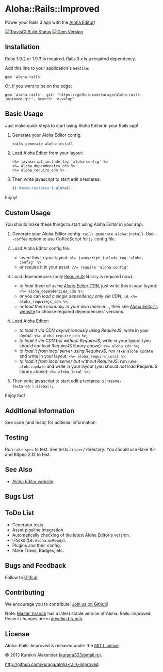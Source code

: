 # Aloha::Rails::Improved

Power your Rails 3 app with the [Aloha Editor](http://aloha-editor.org/)!

[![TravisCI Build Status](https://secure.travis-ci.org/kuraga/aloha-rails-improved.png?branch=master)](http://travis-ci.org/kuraga/aloha-rails-improved)
[![Gem Version](https://badge.fury.io/rb/aloha-rails-improved.png)](http://badge.fury.io/rb/aloha-rails-improved)

## Installation

Ruby 1.9.2 or 1.9.3 is required. Rails 3.x is a required dependency.

Add this line to your application's `Gemfile`:

    gem 'aloha-rails'

Or, if you want to be on the edge:

    gem 'aloha-rails', git: 'https://github.com/kuraga/aloha-rails-improved.git', branch: 'develop'

## Basic Usage

Just make quick steps to start using Aloha Editor in your Rails app!

1. Generate your Aloha Editor config:
    ```sh
    rails generate aloha:install
    ```

2. Load Aloha Editor from your layout:
    ```erb
    <%= javascript_include_tag 'aloha-config' %>
    <%= aloha_dependencies_cdn %>
    <%= aloha_require_cdn %>
    ```

3. Then write javascript to start edit a textarea:
    ```javascript
    $('#some-textarea').aloha();
    ```

Enjoy!

## Custom Usage

You should make these things to start using Aloha Editor in your app:

1. Generate your Aloha Editor config: `rails generate aloha:install`. Use `--coffee` option to use CoffeeScript for js-config file.

2. Load Aloha Editor config file.
    * insert this in your layout: `<%= javascript_include_tag 'aloha-config' %>`
    * _or_ require it in your asset: `//= require 'aloha-config'`

3. Load dependencies (only [RequireJS](http://requirejs.org/) library is required now).
    * _to load them all using [Aloha Editor CDN](http://cdn.aloha-editor.org/)_, just write this in your layout: `<%= aloha_dependencies_cdn %>`;
    * _or_ you can _load a single dependency only via CDN_, i.e. `<%= aloha_requirejs_cdn %>`;
    * _or load them manually in your own manner..._, then see [Aloha Editor's website](http://aloha-editor.org/) to choose required dependencies' versions.

4. Load Aloha Editor:
    * _to load it via CDN asynchronously using RequireJS_, write in your layout: `<%= aloha_require_cdn %>`;
    * _to load it via CDN but without RequireJS_, write in your layout (you should _not_ load RequireJS library above): `<%= aloha_cdn %>`;
    * _to load it from local server using RequireJS_, run `rake aloha:update` and write in your layout: `<%= aloha_require_local %>`;
    * _to load it from local server but without RequireJS_, run `rake aloha:update` and write in your layout (you should _not_ load RequireJS library above): `<%= aloha_local %>`;

5. Then write javascript to start edit a textarea: `$('#some-textarea').aloha();`.

Enjoy too!

## Additional information

See code (and tests) for aditional information.

## Testing

Run `rake spec` to test. See tests in `spec/` directory. You should use Rake 10+ and RSpec 2.12 to test.

## See Also

* [Aloha Editor website](http://aloha-editor.org/)

## Bugs List

## ToDo List

  * Generator tests.
  * Asset pipeline integration.
  * Automatically checking of the latest Aloha Editor's version.
  * Hooks (i.e. `Aloha.onReady`).
  * Plugins and their config.
  * Make Travis, Badges, etc.

## Bugs and Feedback

Follow to [Github](http://github.com/kuraga/aloha-rails-improved/issues).

## Contributing

We encourage you to contribute! [Join us on Github](http://github.com/kuraga/aloha-rails-improved)!

Note: [Master branch](http://github.com/kuraga/aloha-rails-improved/tree/master) has a latest stable version of Aloha::Rails::Improved.
Recent changes are in [develop branch](http://github.com/kuraga/aloha-rails-improved/tree/develop).

## License

Aloha::Rails::Improved is released under the [MIT License](http://www.opensource.org/licenses/MIT).

&copy; 2013 Kurakin Alexander (<kuraga333@mail.ru>).

<http://github.com/kuraga/aloha-rails-improved>
